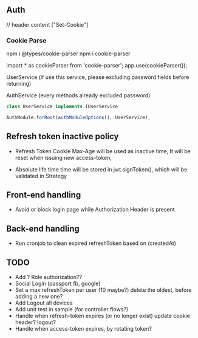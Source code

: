## Auth
// header content ["Set-Cookie"]

### Cookie Parse
npm i @types/cookie-parser
npm i cookie-parser

import * as cookieParser from 'cookie-parser';
app.use(cookieParser());

UserService
(if use this service, please excluding password fields before returning)

AuthService
(every methods already excluded password)


```typescript
class UserService implements IUserService

AuthModule.forRoot(authModuleOptions(), UserService),
```

## Refresh token inactive policy
- Refresh Token Cookie Max-Age will be used as inactive time, 
  It will be reset when issuing new access-token,

- Absolute life time time will be stored in jwt.signToken(), which will be validated in Strategy


## Front-end handling
- Avoid or block login page while Authorization Header is present


## Back-end handling
- Run cronjob to clean expired refreshToken based on (createdAt)

## TODO
- Add ? Role authorization??
- Social Login (passport fb, google)
- Set a max refreshToken per user (10 maybe?) delete the oldest, before adding a new one?
- Add Logout all devices
- Add unit test in sample (for controller flows?)
- Handle when refresh-token expires (or no longer exist) update cookie header? logout?
- Handle when access-token expires, by rotating token?